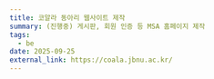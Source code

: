 ```yaml
---
title: 코알라 동아리 웹사이트 제작
summary: (진행중) 게시판, 회원 인증 등 MSA 홈페이지 제작
tags:
  - be
date: 2025-09-25
external_link: https://coala.jbnu.ac.kr/
---
```

